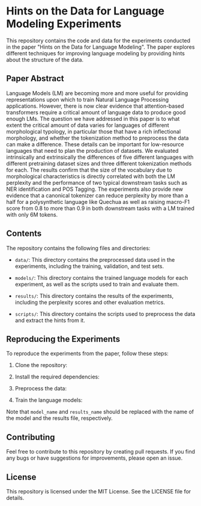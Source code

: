 # Hints on the Data for Language Modeling Experiments

This repository contains the code and data for the experiments conducted in the paper "Hints on the Data for Language Modeling". The paper explores different techniques for improving language modeling by providing hints about the structure of the data.

## Paper Abstract

Language Models (LM) are becoming more and more useful for providing representations upon which to train Natural Language Processing applications. However,  there is now clear evidence that attention-based transformers require a critical amount of language data to produce good enough LMs. The question we have addressed in this paper is to what extent the critical amount of data varies for languages of different morphological typology, in particular those that have a rich inflectional morphology, and whether the tokenization method to preprocess the data can make a difference. These details can be important for low-resource languages that need to plan the production of datasets. We evaluated intrinsically and extrinsically the differences of five different languages with different pretraining dataset sizes and three different tokenization methods for each. The results confirm that the size of the vocabulary due to morphological characteristics is directly correlated with both the LM perplexity and the performance of two typical downstream tasks such as NER identification and POS Tagging. The experiments also provide new evidence that a canonical tokenizer can reduce perplexity by more than a half for a polysynthetic language like Quechua as well as raising macro-F1 score from 0.8 to more than 0.9 in both downstream tasks with a LM trained with only 6M tokens.

## Contents

The repository contains the following files and directories:

- `data/`: This directory contains the preprocessed data used in the experiments, including the training, validation, and test sets.

- `models/`: This directory contains the trained language models for each experiment, as well as the scripts used to train and evaluate them.

- `results/`: This directory contains the results of the experiments, including the perplexity scores and other evaluation metrics.

- `scripts/`: This directory contains the scripts used to preprocess the data and extract the hints from it.

## Reproducing the Experiments

To reproduce the experiments from the paper, follow these steps:

1. Clone the repository:

2. Install the required dependencies:

3. Preprocess the data:

5. Train the language models:


Note that `model_name` and `results_name` should be replaced with the name of the model and the results file, respectively.

## Contributing

Feel free to contribute to this repository by creating pull requests. If you find any bugs or have suggestions for improvements, please open an issue.

## License

This repository is licensed under the MIT License. See the LICENSE file for details.
